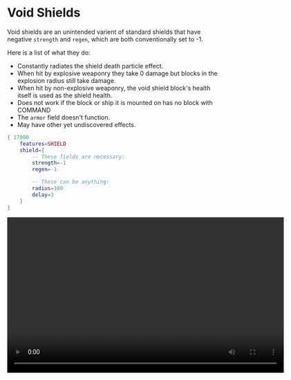 # Void Shields
Void shields are an unintended varient of standard shields that have negative `strength` and `regen`, which are both conventionally set to -1.

Here is a list of what they do:
 - Constantly radiates the shield death particle effect.
 - When hit by explosive weaponry they take 0 damage but blocks in the explosion radius still take damage.
 - When hit by non-explosive weaponry, the void shield block's health itself is used as the shield health.
 - Does not work if the block or ship it is mounted on has no block with COMMAND
 - The `armor` field doesn't function.
 - May have other yet undiscovered effects.
```lua
{ 17000
    features=SHIELD
    shield={
        -- These fields are necessary:
        strength=-1
        regen=-1

        -- These can be anything:
        radius=100
        delay=3
    }
}
```
<video width="640" height="360" controls>
  <source src="diagrams/void_shield_video.mp4" type="video/mp4">
  Your browser does not support the video tag.
</video>
